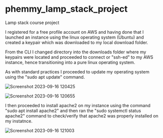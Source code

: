# phemmy_lamp_stack_project
Lamp stack course project

I registered for a free profile account on AWS and having done that I launched an instance using the linux operating system (Ubuntu) and created a keypair which was downloaded to my local download folder.

From the CLI I changed directory into the downloads folder where my keypairs were located and proceeded to connect or "ssh-ed" to my AWS instance, hence transitioning into a pure linux operating system.

As with standard practices I proceeded to update my operating system using the "sudo apt update" command.

![Screenshot 2023-09-16 120425](https://github.com/FemiDare/phemmy_lamp_stack_project/assets/140294606/6edaed36-17b1-4036-847c-383885420f13)

![Screenshot 2023-09-16 120655](https://github.com/FemiDare/phemmy_lamp_stack_project/assets/140294606/d83850ea-3a56-4e94-a25f-df7cf0a0140d)

I then proceeded to install apache2 on my instance using the command "sudo apt install apache2" and then ran the "sudo systemctl status apache2" command to check/verify that apache2 was properly installed on my instatnce.

![Screenshot 2023-09-16 121003](https://github.com/FemiDare/phemmy_lamp_stack_project/assets/140294606/b5b7c6de-69aa-4827-8245-f52a12cbf205)

